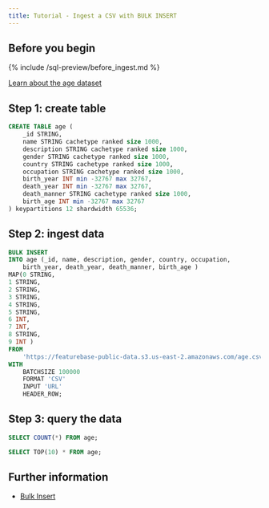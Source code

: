 ```yaml
---
title: Tutorial - Ingest a CSV with BULK INSERT
---
```


## Before you begin
{% include /sql-preview/before_ingest.md %}

[Learn about the age dataset](https://www.kaggle.com/datasets/imoore/age-dataset?resource=download)

## Step 1: create table

```sql
CREATE TABLE age (
    _id STRING,
    name STRING cachetype ranked size 1000,
    description STRING cachetype ranked size 1000,
    gender STRING cachetype ranked size 1000,
    country STRING cachetype ranked size 1000,
    occupation STRING cachetype ranked size 1000,
    birth_year INT min -32767 max 32767,
    death_year INT min -32767 max 32767,
    death_manner STRING cachetype ranked size 1000,
    birth_age INT min -32767 max 32767
) keypartitions 12 shardwidth 65536;
```

## Step 2: ingest data

```sql
BULK INSERT
INTO age (_id, name, description, gender, country, occupation,
    birth_year, death_year, death_manner, birth_age )
MAP(0 STRING,
1 STRING,
2 STRING,
3 STRING,
4 STRING,
5 STRING,
6 INT,
7 INT,
8 STRING,
9 INT )
FROM
    'https://featurebase-public-data.s3.us-east-2.amazonaws.com/age.csv'
WITH
    BATCHSIZE 100000
    FORMAT 'CSV'
    INPUT 'URL'
    HEADER_ROW;
```

## Step 3: query the data

```sql
SELECT COUNT(*) FROM age;
```
```sql
SELECT TOP(10) * FROM age;
```

## Further information

* [Bulk Insert](/sql-preview/sql-bulk-insert)